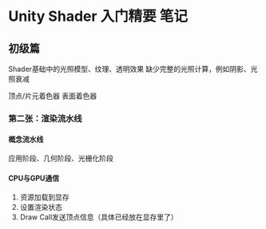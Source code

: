 
# Unity Shader 入门精要 笔记

## 初级篇

Shader基础中的光照模型、纹理、透明效果
缺少完整的光照计算，例如阴影、光照衰减

顶点/片元着色器
表面着色器

### 第二张：渲染流水线

#### 概念流水线

应用阶段、几何阶段、光栅化阶段

#### CPU与GPU通信

1. 资源加载到显存
2. 设置渲染状态
3. Draw Call发送顶点信息（具体已经放在显存里了）
